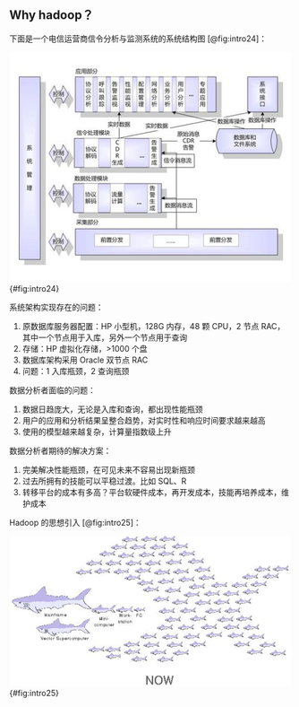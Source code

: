 
## Why hadoop？

下面是一个电信运营商信令分析与监测系统的系统结构图 [@fig:intro24]：

![Intro 24](images/01-intro24.jpg){#fig:intro24}

系统架构实现存在的问题：

1. 原数据库服务器配置：HP 小型机，128G 内存，48 颗 CPU，2 节点 RAC，其中一个节点用于入库，另外一个节点用于查询
2. 存储：HP 虚拟化存储，>1000 个盘
3. 数据库架构采用 Oracle 双节点 RAC
4. 问题：1 入库瓶颈，2 查询瓶颈

数据分析者面临的问题：

1. 数据日趋庞大，无论是入库和查询，都出现性能瓶颈
2. 用户的应用和分析结果呈整合趋势，对实时性和响应时间要求越来越高
3. 使用的模型越来越复杂，计算量指数级上升

数据分析者期待的解决方案：

1. 完美解决性能瓶颈，在可见未来不容易出现新瓶颈
2. 过去所拥有的技能可以平稳过渡。比如 SQL、R
3. 转移平台的成本有多高？平台软硬件成本，再开发成本，技能再培养成本，维护成本

Hadoop 的思想引入 [@fig:intro25]：

![Intro 25](images/01-intro25.jpg){#fig:intro25}
